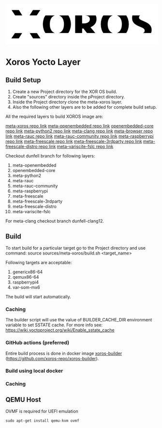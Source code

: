 ![](docs/img/logo.png)

# Xoros Yocto Layer

## Build Setup

1. Create a new Project directory for the XOR OS build.
2. Create "sources" directory inside the pProject directory.
3. Inside the Project directory clone the meta-xoros layer.
4. Also the following other layers are to be added for complete build setup.

All the required layers to build XOROS image are:

[meta-xoros repo link](https://github.com/xoros-repo/meta-xoros.git)
[meta-openembedded repo link](https://github.com/openembedded/meta-openembedded.git)
[openembedded-core repo link](https://git.openembedded.org/openembedded-core)
[meta-python2 repo link](https://git.openembedded.org/meta-python2)	
[meta-clang repo link](https://github.com/kraj/meta-clang.git)
[meta-browser repo link](https://github.com/OSSystems/meta-browser.git)
[meta-rauc repo link](https://github.com/rauc/meta-rauc.git)
[meta-rauc-community repo link](https://github.com/rauc/meta-rauc-community.git)
[meta-raspberrypi repo link](https://git.yoctoproject.org/meta-raspberrypi)
[meta-freescale repo link](https://git.yoctoproject.org/git/meta-freescale)
[meta-freescale-3rdparty repo link](https://github.com/Freescale/meta-freescale-3rdparty.git)
[meta-freescale-distro repo link](https://github.com/Freescale/meta-freescale-distro.git)
[meta-variscite-fslc repo link](https://github.com/varigit/meta-variscite-fslc.git)

Checkout dunfell branch for following layers:
1. meta-openembedded
2. openembedded-core
3. meta-python2
4. meta-rauc
5. meta-rauc-community
6. meta-raspberrypi
7. meta-freescale
8. meta-freescale-3rdparty
9. meta-freescale-distro
10. meta-variscite-fslc

For meta-clang checkout branch dunfell-clang12.

## Build 

To start build for a particular target go to the Project directory and use command:
source sources/meta-xoros/build.sh <target_name>

Following targets are acceptable:
1. genericx86-64
2. qemux86-64
3. raspberrypi4
4. var-som-mx6

The build will start automatically.

### Caching

The builder script will use the value of BUILDER_CACHE_DIR environment variable to set SSTATE cache.
For more info see:
https://wiki.yoctoproject.org/wiki/Enable_sstate_cache

### GitHub actions (preferred)

Entire build process is done in docker image [xoros-builder](https://github.com/xoros-repo/xoros-builder) (https://github.com/xoros-repo/xoros-builder).

### Build using local docker

### Caching

## QEMU Host

OVMF is required for UEFI emulation

```shell
sudo apt-get install qemu-kvm ovmf
```

